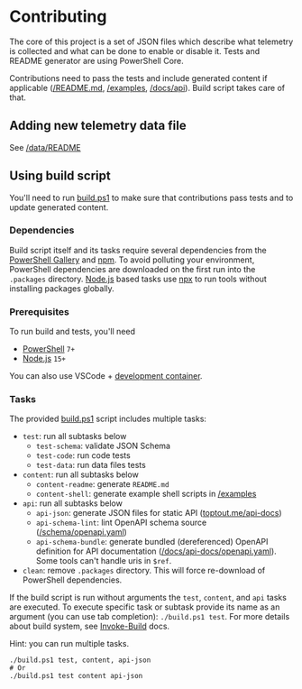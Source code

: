 # Contributing

The core of this project is a set of JSON files which describe what telemetry is collected and what can be done to enable or disable it. Tests and README generator are using PowerShell Core.

Contributions need to pass the tests and include generated content if applicable ([/README.md](https://github.com/beatcracker/toptout/blob/master/README.md), [/examples](https://github.com/beatcracker/toptout/blob/master/examples), [/docs/api](https://github.com/beatcracker/toptout/blob/master/docs/api)). Build script takes care of that.

## Adding new telemetry data file

See [/data/README](/data/README.md)

## Using build script

You'll need to run [build.ps1](https://github.com/beatcracker/toptout/blob/master/build.ps1) to make sure that contributions pass tests and to update generated content.

### Dependencies

Build script itself and its tasks require several dependencies from the [PowerShell Gallery](https://www.powershellgallery.com/) and [npm](https://www.npmjs.com/). To avoid polluting your environment, PowerShell dependencies are downloaded on the first run into the `.packages` directory. [Node.js](https://nodejs.org/) based tasks use [npx](https://docs.npmjs.com/cli/v7/commands/npx) to run tools without installing packages globally.

### Prerequisites

To run build and tests, you'll need

- [PowerShell](https://github.com/powershell/powershell) `7+`
- [Node.js](https://nodejs.org/en/download/) `15+`

You can also use VSCode + [development container](https://code.visualstudio.com/docs/remote/containers).

### Tasks

The provided [build.ps1](https://github.com/beatcracker/toptout/blob/master/build.ps1) script includes multiple tasks:

- `test`: run all subtasks below
  - `test-schema`: validate JSON Schema
  - `test-code`: run code tests
  - `test-data`: run data files tests
- `content`: run all subtasks below
  - `content-readme`: generate `README.md`
  - `content-shell`: generate example shell scripts in [/examples](https://github.com/beatcracker/toptout/blob/master/examples)
- `api`: run all subtasks below
  - `api-json`: generate JSON files for static API ([toptout.me/api-docs](https://toptout.me/api-docs/))
  - `api-schema-lint`: lint OpenAPI schema source ([/schema/openapi.yaml](https://github.com/beatcracker/toptout/blob/master/schema/openapi.yaml))
  - `api-schema-bundle`: generate bundled (dereferenced) OpenAPI definition for API documentation ([/docs/api-docs/openapi.yaml](https://github.com/beatcracker/toptout/blob/master/docs/api-docs/openapi.yaml)). Some tools can't handle uris in `$ref`.
- `clean`: remove `.packages` directory. This will force re-download of PowerShell dependencies.

If the build script is run without arguments the `test`, `content`, and `api` tasks are executed. To execute specific task or subtask provide its name as an argument (you can use tab completion): `./build.ps1 test`. For more details about build system, see [Invoke-Build](https://github.com/nightroman/Invoke-Build) docs.

Hint: you can run multiple tasks.

```pwsh
./build.ps1 test, content, api-json
# Or
./build.ps1 test content api-json
```
